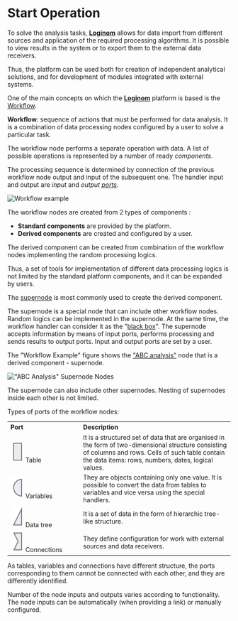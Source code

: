 # Start Operation

To solve the analysis tasks, [**Loginom**](https://loginom.ru) allows for data import from different sources and application of the required processing algorithms. It is possible to view results in the system or to export them to the external data receivers.

Thus, the platform can be used both for creation of independent analytical solutions, and for development of modules integrated with external systems.

One of the main concepts on which the [**Loginom**](https://loginom.ru) platform is based is the [Workflow](./first-scenario.md).

**Workflow**: sequence of actions that must be performed for data analysis. It is a combination of data processing nodes configured by a user to solve a particular task.

The workflow node performs a separate operation with data. A list of possible operations is represented by a number of ready *components*.

The processing sequence is determined by connection of the previous workflow node output and input of the subsequent one. The handler input and output are *input* and *output [ports](../scenario/ports/README.md)*.

![Workflow example](./readme-1.png)

The workflow nodes are created from 2 types of components :

* **Standard components** are provided by the platform.
* **Derived components** are created and configured by a user.

The derived component can be created from combination of the workflow nodes implementing the random processing logics.

Thus, a set of tools for implementation of different data processing logics is not limited by the standard platform components, and it can be expanded by users.

The [supernode](../processors/control/submodel.md) is most commonly used to create the derived component.

The supernode is a special node that can include other workflow nodes. Random logics can be implemented in the supernode. At the same time, the workflow handler can consider it as the "[black box](https://wiki.loginom.ru/articles/black-box.html)". The supernode accepts information by means of input ports, performs processing and sends results to output ports. Input and output ports are set by a user.

The "Workflow Example" figure shows the ["ABC analysis"](https://wiki.loginom.ru/articles/abc-analysis.html) node that is a derived component - supernode.

!["ABC Analysis" Supernode Nodes](./readme-2.png)

The supernode can also include other supernodes. Nesting of supernodes inside each other is not limited.

Types of ports of the workflow nodes:

<table>
    <tr>
        <th align="left" width="150">Port</th>
        <th align="left">Description</th>
    </tr>
    <tr>
        <td><img src="../images/icons/app/node/ports/inputs/table_inactive.svg"> Table</td>
        <td>It is a structured set of data that are organised in the form of two-dimensional structure consisting of columns and rows. Cells of such table contain the data items: rows, numbers, dates, logical values.</td>
    </tr>
    <tr>
        <td><img src="../images/icons/app/node/ports/inputs/variable_inactive.svg"> Variables</td>
        <td>They are objects containing only one value. It is possible to convert the data from tables to variables and vice versa using the special handlers.</td>
    </tr>
     <tr>
        <td><img src="../images/icons/app/node/ports/inputs/tree_inactive.svg"> Data tree</td>
        <td>It is a set of data in the form of hierarchic tree-like structure.</td>
    </tr>
    <tr>
        <td><img src="../images/icons/app/node/ports/inputs/link_inactive.svg"> Connections</td>
        <td>They define configuration for work with external sources and data receivers.</td>
    </tr>
</table>

As tables, variables and connections have different structure, the ports corresponding to them cannot be connected with each other, and they are differently identified.

Number of the node inputs and outputs varies according to functionality. The node inputs can be automatically (when providing a link) or manually configured.
